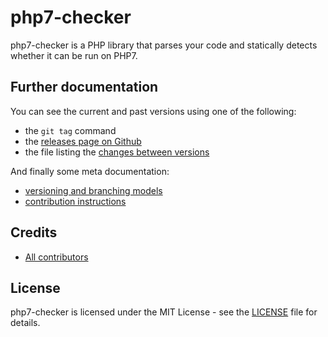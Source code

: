 # php7-checker

php7-checker is a PHP library that parses your code and statically detects
whether it can be run on PHP7.

## Further documentation

You can see the current and past versions using one of the following:

* the `git tag` command
* the [releases page on Github](https://github.com/jolicode/php7-checker/releases)
* the file listing the [changes between versions](CHANGELOG.md)

And finally some meta documentation:

* [versioning and branching models](VERSIONING.md)
* [contribution instructions](CONTRIBUTING.md)

## Credits

* [All contributors](https://github.com/jolicode/php7-checker/graphs/contributors)

## License

php7-checker is licensed under the MIT License - see the [LICENSE](LICENSE) file
for details.
